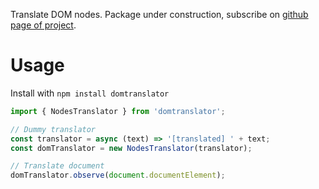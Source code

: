 Translate DOM nodes. Package under construction, subscribe on [github page of project](https://github.com/translate-tools/domtranslator).

# Usage

Install with `npm install domtranslator`

```js
import { NodesTranslator } from 'domtranslator';

// Dummy translator
const translator = async (text) => '[translated] ' + text;
const domTranslator = new NodesTranslator(translator);

// Translate document
domTranslator.observe(document.documentElement);
```
